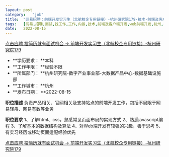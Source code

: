 ```yaml
---
layout:	post
category:	"job"
title:	"网易招聘：前端开发实习生（北航校企专用链接）-杭州研究院179-技术-前端及客户端开发-web前端开发-杭州本科经验不限"
tags:	[网易,招聘,面试,找工作,工作,内推,技术,前端及客户端开发,web前端开发,杭州,本科,经验不限]
date:	2022-08-15
---
```


[点击应聘 投简历就有面试机会 -> 前端开发实习生（北航校企专用链接）-杭州研究院179](http://mobile.bole.netease.com/bole/boleDetail?id=24809&employeeId=346f03c3cda5f04c&key=all)



- **学历要求： **本科
- **工作年限： **经验不限
- **所属部门： **杭州研究院-数字产业事业部-大数据产品中心-数据基础设施部
- **工作城市： **杭州
- **发布日期： **2022-08-15



**职位描述**
负责产品相关、官网相关及支持站点的前端开发工作，包括不局限于网易轻舟、网易有数等业务




**职位要求**
1、了解html、css，熟悉常见页面布局的实现方式
2、熟悉javascript编程
3、了解基本的数据结构及算法
4、对Web端开发有较强的兴趣，善于思考
5、有实习经历或移动页面适配经验优先



[点击应聘 投简历就有面试机会 -> 前端开发实习生（北航校企专用链接）-杭州研究院179](http://mobile.bole.netease.com/bole/boleDetail?id=24809&employeeId=346f03c3cda5f04c&key=all)